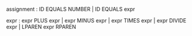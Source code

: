 assignment :  ID EQUALS NUMBER
           |  ID EQUALS expr

expr       : expr PLUS expr
           | expr MINUS expr
           | expr TIMES expr
           | expr DIVIDE expr
           | LPAREN expr RPAREN
